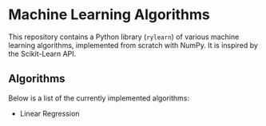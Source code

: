 # Machine Learning Algorithms

This repository contains a Python library (`rylearn`) of various machine learning algorithms, implemented from scratch
with NumPy. It is inspired by the Scikit-Learn API.

## Algorithms

Below is a list of the currently implemented algorithms:

 * Linear Regression